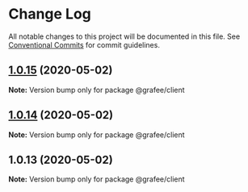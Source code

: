 # Change Log

All notable changes to this project will be documented in this file.
See [Conventional Commits](https://conventionalcommits.org) for commit guidelines.

## [1.0.15](https://github.com/wiedymi/grafee-modules/compare/@grafee/client@1.0.14...@grafee/client@1.0.15) (2020-05-02)

**Note:** Version bump only for package @grafee/client





## [1.0.14](https://github.com/wiedymi/grafee-modules/compare/@grafee/client@1.0.13...@grafee/client@1.0.14) (2020-05-02)

**Note:** Version bump only for package @grafee/client





## 1.0.13 (2020-05-02)

**Note:** Version bump only for package @grafee/client
